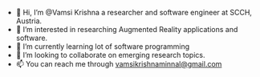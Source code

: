 - 👋 Hi, I’m @Vamsi Krishna a researcher and software engineer at SCCH, Austria.
- 👀 I’m interested in researching Augmented Reality applications and software.
- 🌱 I’m currently learning lot of software programming
- 💞️ I’m looking to collaborate on emerging research topics.
- 📫 You can reach me through vamsikrishnaminnal@gmail.com

<!---
VamsiSCCH/VamsiSCCH is a ✨ special ✨ repository because its `README.md` (this file) appears on your GitHub profile.
You can click the Preview link to take a look at your changes.
--->
